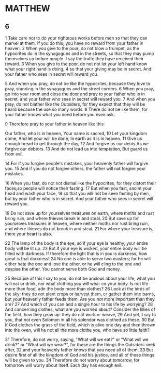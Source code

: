 # MATTHEW

## 6

1 Take care not to do your righteous works before men so that they can marvel at them. If you do this, you have no reward from your father in heaven. 2 When you give to the poor, do not blow a trumpet, as the hypocrites do in the synagogues and in the streets, so that they may pump themselves up before people. I say the truth: they have received their reward. 3 When you give to the poor, do not not let your left hand know what your right hand is doing, 4 so that your giving may be in secret. And your father who sees in secret will reward you.

5 And when you pray, do not be like the hypocrites, because they love to pray, standing in the synagogues and the street corners. 6 When you pray, go into your room and close the door and pray to your father who is in secret, and your father who sees in secret will reward you. 7 And when you pray, do not blather like the Outsiders, for they expect that they will be heard because the use so many words. 8 There do not be like them, for your father knows what you need before you even ask. 

9 Therefore pray to your father in heaven like this:

Our father, who is in heaven,
Your name is sacred,
10 Let your kingdom come,
And let your will be done,
In earth as it is in heaven.
11 Give us enough bread to get through the day,
12 And forgive us our debts
As we forgive our debtors.
13 And do not lead us into temptation,
But guard us from evil.

14 For if you forgive people's mistakes, your heavenly father will forgive you. 15 And if you do not forgive others, the father will not forgive your mistakes.

16 When you fast, do not not dismal like the hypocrites, for they distort their faces,so people will notice their fasting. 17 But when you fast, anoint your head and wash your face, 18 so that you will not be seen fasting by men, but by your father who is in secret. And your father who sees in secret will reward you.

19 Do not save up for yourselves treasures on earth, where moths and rust bring ruin, and where thieves break in and steal. 20 But save up for yourselves treasures in heaven, where neither moths nor rust bring ruin, and where thieves do not break in and steal. 21 For where your treasure is, there your heart is also. 

22 The lamp of the body is the eye, so if your eye is healthy, your entire body will be lit up. 23 But if your eye is wicked, your entire body will be filled with darkness. If therefore the light that is in you is darkness, how great is that darkness! 24 No one is able to serve two masters; for he will either hate the one and love the other, or he will cling to the one and despise the other. You cannot serve both God and money. 

25 Because of this I say to you, do not be anxious about your life, what you will eat or drink, nor what clothing you will wear on your body. Is not life more than food, adn the body more than clothes? 26 Look at the birds of the sky: they do not plant crops or harvest them, or gather them into barns, but your heavenly father feeds them. Are you not more important than they are? 27 And which of you can add a single hour to his life by worrying? 28 And concerning clothes, what are you worried about? Consider the lillies of the field, how they grow up: they do not work or weave, 29 And yet, I say to you, that not even Solomon in all his splendor was clothed as these. 30 But if God clothes the grass of the field, which is alive one day and then thrown into the oven, will he not all the more clothe you, who have so little faith?

31 Therefore, do not worry, saying, "What will we eat?" or "What will we drink?" or "What will we wear?", for these are the things the Outsiders seek after, 32 and your heavenly father knows that you need all of them. 33 But desire first of all the kingdom of God and his justice, and all of these things will be given to you. 34 Therefore do not worry about tomorrow, for tomorrow will worry about itself. Each day has enough evil.
